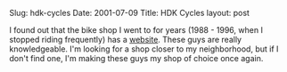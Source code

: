 Slug: hdk-cycles
Date: 2001-07-09
Title: HDK Cycles
layout: post

I found out that the bike shop I went to for years (1988 - 1996, when I stopped riding frequently) has a <a href="http://www.hdkcycles.com/">website</a>. These guys are really knowledgeable. I&#39;m looking for a shop closer to my neighborhood, but if I don&#39;t find one, I&#39;m making these guys my shop of choice once again.
